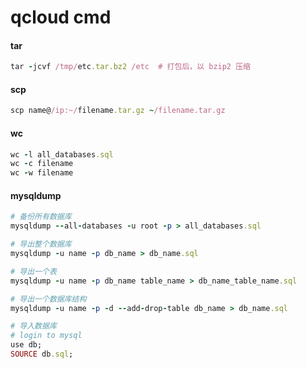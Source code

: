 # qcloud cmd

#### tar

```ruby
tar -jcvf /tmp/etc.tar.bz2 /etc  # 打包后，以 bzip2 压缩
```

#### scp

```ruby
scp name@/ip:~/filename.tar.gz ~/filename.tar.gz
```

#### wc

```ruby
wc -l all_databases.sql
wc -c filename
wc -w filename
```

#### mysqldump

```ruby
# 备份所有数据库
mysqldump --all-databases -u root -p > all_databases.sql

# 导出整个数据库
mysqldump -u name -p db_name > db_name.sql

# 导出一个表
mysqldump -u name -p db_name table_name > db_name_table_name.sql

# 导出一个数据库结构
mysqldump -u name -p -d --add-drop-table db_name > db_name.sql

# 导入数据库
# login to mysql
use db;
SOURCE db.sql;
```
